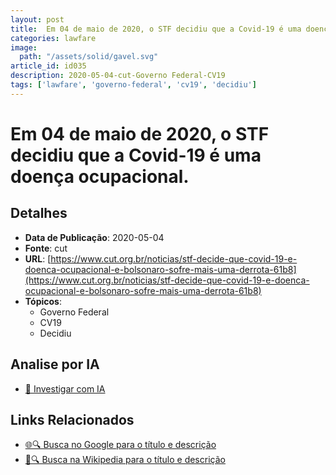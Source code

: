 ```yaml
---
layout: post
title:  Em 04 de maio de 2020, o STF decidiu que a Covid-19 é uma doença ocupacional.
categories: lawfare
image: 
  path: "/assets/solid/gavel.svg"
article_id: id035
description: 2020-05-04-cut-Governo Federal-CV19
tags: ['lawfare', 'governo-federal', 'cv19', 'decidiu']
---
```


# Em 04 de maio de 2020, o STF decidiu que a Covid-19 é uma doença ocupacional.

## Detalhes
- **Data de Publicação**: 2020-05-04
- **Fonte**: cut
- **URL**: [https://www.cut.org.br/noticias/stf-decide-que-covid-19-e-doenca-ocupacional-e-bolsonaro-sofre-mais-uma-derrota-61b8](https://www.cut.org.br/noticias/stf-decide-que-covid-19-e-doenca-ocupacional-e-bolsonaro-sofre-mais-uma-derrota-61b8)
- **Tópicos**:
  - Governo Federal
  - CV19
  - Decidiu

## Analise por IA
- [🤖 Investigar com IA](https://www.perplexity.ai/search?q=%22not%C3%ADcia%20artigo%20Brasil%22%20Em%2004%20de%20maio%20de%202020%2C%20o%20STF%20decidiu%20que%20a%20Covid-19%20%C3%A9%20uma%20doen%C3%A7a%20ocupacional.%20cut%202020-05-04)

## Links Relacionados
- [🌐🔍 Busca no Google para o título e descrição](https://www.google.com/search?q=%22not%C3%ADcia%20artigo%20Brasil%22%20Em%2004%20de%20maio%20de%202020%2C%20o%20STF%20decidiu%20que%20a%20Covid-19%20%C3%A9%20uma%20doen%C3%A7a%20ocupacional.%20cut%202020-05-04)
- [📖🔍 Busca na Wikipedia para o título e descrição](https://pt.wikipedia.org/w/index.php?search=%22not%C3%ADcia%20artigo%20Brasil%22%20Em%2004%20de%20maio%20de%202020%2C%20o%20STF%20decidiu%20que%20a%20Covid-19%20%C3%A9%20uma%20doen%C3%A7a%20ocupacional.%20cut%202020-05-04)

